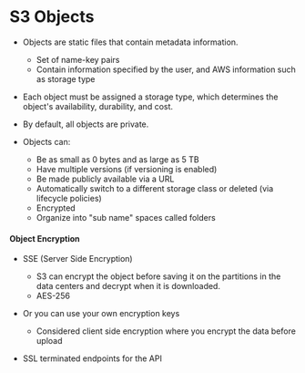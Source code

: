 # S3 Objects

- Objects are static files that contain metadata information.
  - Set of name-key pairs
  - Contain information specified by the user, and AWS information such as storage type

- Each object must be assigned a storage type, which determines the object's
availability, durability, and cost.

- By default, all objects are private.

- Objects can:
  - Be as small as 0 bytes and as large as 5 TB
  - Have multiple versions (if versioning is enabled)
  - Be made publicly available via a URL
  - Automatically switch to a different storage class or deleted (via lifecycle policies)
  - Encrypted
  - Organize into "sub name" spaces called folders

#### Object Encryption

- SSE (Server Side Encryption)
  - S3 can encrypt the object before saving it on the partitions in the data
    centers and decrypt when it is downloaded.
  - AES-256

- Or you can use your own encryption keys
  - Considered client side encryption where you encrypt the data before upload

- SSL terminated endpoints for the API
